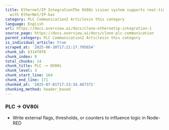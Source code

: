 ```yaml
---
title: Ethernet/IP IntegrationThe OV80i vision system supports real-time communication
  with EtherNet/IP-bas
category: PLC Communication2 Articlesin this category
language: English
url: https://docs.overview.ai/docs/clone-ethernetip-integration-1
source_page: https://docs.overview.ai/docs/clone-plc-communication
parent_category: PLC Communication2 Articlesin this category
is_individual_article: true
scraped_at: '2025-06-30T17:21:17.705654'
chunk_id: b314f0f8
chunk_index: 9
total_chunks: 14
chunk_title: PLC -> OV80i
chunk_level: 3
chunk_start_line: 164
chunk_end_line: 171
chunked_at: '2025-07-01T17:23:34.467371'
chunking_method: header_based
---
```


### **PLC → OV80i**

  * Write external flags, thresholds, or counters to influence logic in Node-RED



